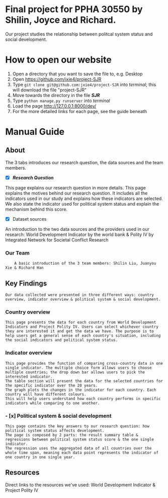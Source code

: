 # Final project for PPHA 30550 by Shilin, Joyce and Richard.

Our project studies the relationship between politcal system status and social development.


How to open our website
======
1. Open a directory that you want to save the file to, e.g. Desktop
2. Open https://github.com/jxie4/project-SJR
3. Type `git clone git@github.com:jxie4/project-SJR` into _terminal_; this will download the file "project-SJR"
4. Move towards the directory in the file ___SJR___
5. Type `python manage.py runserver` into _terminal_
6. Load the page http://127.0.0.1:8000/dev/
7. For the more detailed links for each page, see the guide beneath

Manual Guide
======

## About
  The 3 tabs introduces our research question, the data sources and the team members.

- [x] ___Research Question___

This page explains our research question in more details. This page explains the motives behind our research question. It includes all the indicators used in our study and explains how these indicators are selected. We also state the indicator used for political system status and explain the mechanism behind this score.

- [x] Dataset sources

An introduction to the two data sources and the providers used in our research: World Development Indicator by the world bank & Polity IV by Integrated Network for Societal Conflict Research

### Our Team
    	A basic introduction of the 3 team members: Shilin Liu, Juanyou Xie & Richard Han

## Key Findings
	Our data collected were presented in three different ways: country overview, indicator overview & political system & social development.

###   Country overview
  	This page presents the data for each country from World Development Indicators and Project Polity IV. Users can select whichever country they are interested it and get the data we have. The purpose is to help users get a general sense of each country's situation, including the social indicators and political system status.

### Indicator overview
  	This page provides the function of comparing cross-country data in one single indicator. The multiple choice form allows users to choose multiple countries; the drop down bar allows users to pick the interested indicator.
	The table section will present the data for the selected countries for the specific indicator over the 20 years.
	The graph plots the changes in the indicator for each country. Each country will have different colours.
	This will help users understand how each country performs in specific indicators while comparing to one another.

### - [x]  Political system & social development ###
  	This page contains the key answers to our research question: how political system status affects development.
	The page is composed by 2 parts: the result summary table & regressions between political system status score & the one single indicator.
	The regression uses the aggregated data of all countries over the whole time span, meaning each data point represents the indicator of one country in one single year.

##  Resources
  Direct links to the resources we've used: World Development Indicator & Project Polity IV
